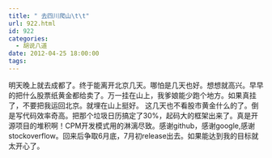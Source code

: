 ```yaml
---
title: " 去四川爬山\t\t"
url: 922.html
id: 922
categories:
  - 胡说八道
date: 2012-04-25 18:00:00
tags:
---
```


明天晚上就去成都了。终于能离开北京几天。哪怕是几天也好。想想就高兴。早早的把什么股票纸黄金都给卖了。万一挂在山上，我爹娘能少跑个地方。如果真挂了，不要把我运回北京。就埋在山上挺好。 这几天也不看股市黄金什么的了。倒是写代码效率奇高。把那个垃圾日历搞定了30%，起码大的框架出来了。真是开源项目的堆积啊！CPM开发模式用的淋漓尽致。感谢github，感谢google,感谢stockoverflow。回来后争取6月底，7月初release出去。如果能达到我的目标就太开心了。